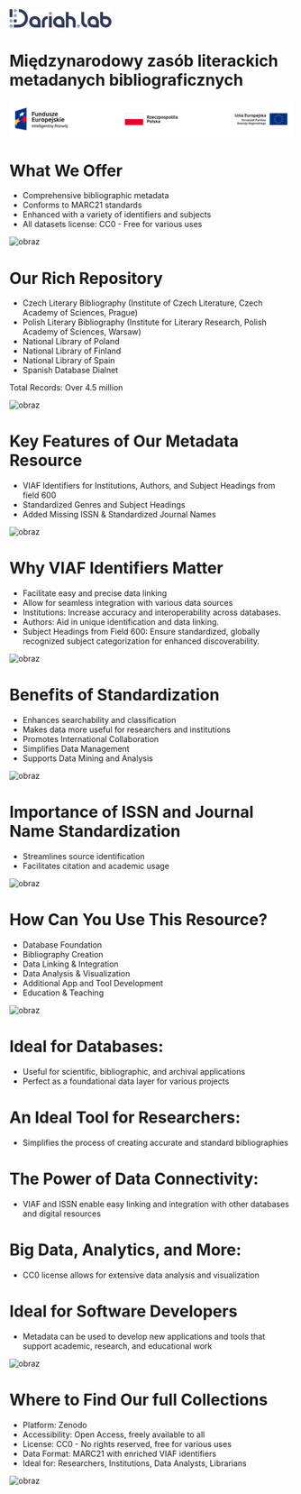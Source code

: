 ![alt text](https://github.com/CHC-Computations/Harmonize/blob/main/logo-1.png?raw=true)
# Międzynarodowy zasób literackich metadanych bibliograficznych

![alt_text](https://github.com/CHC-Computations/Harmonize/blob/main/Zrzut%20ekranu%202022-12-19%20o%2017.48.49.png?raw=true)
# What We Offer

- Comprehensive bibliographic metadata
- Conforms to MARC21 standards
- Enhanced with a variety of identifiers and subjects
- All datasets license: CC0 - Free for various uses

![obraz](https://github.com/CHC-Computations/Powiazane-metadane-Biblioteki-Nauki-i-Biblioteki-Narodowej/assets/94934717/04ca8a64-1274-4a1e-8813-801e56e9520a)

# Our Rich Repository

- Czech Literary Bibliography (Institute of Czech Literature, Czech Academy of Sciences, Prague) 
- Polish Literary Bibliography (Institute for Literary Research, Polish Academy of Sciences, Warsaw)
- National Library of Poland
- National Library of Finland
- National Library of Spain
- Spanish Database Dialnet

Total Records: Over 4.5 million

![obraz](https://github.com/CHC-Computations/Powiazane-metadane-Biblioteki-Nauki-i-Biblioteki-Narodowej/assets/94934717/fa4549e7-fc1e-41b5-afeb-86a28b34fcff)

# Key Features of Our Metadata Resource

- VIAF Identifiers for Institutions, Authors, and Subject Headings from field 600
- Standardized Genres and Subject Headings
- Added Missing ISSN & Standardized Journal Names

![obraz](https://github.com/CHC-Computations/Powiazane-metadane-Biblioteki-Nauki-i-Biblioteki-Narodowej/assets/94934717/843457ca-cee3-488b-82c7-11832cd83474)

# Why VIAF Identifiers Matter

- Facilitate easy and precise data linking
- Allow for seamless integration with various data sources
- Institutions: Increase accuracy and interoperability across databases.
- Authors: Aid in unique identification and data linking.
- Subject Headings from Field 600: Ensure standardized, globally recognized subject categorization for enhanced discoverability.

![obraz](https://github.com/CHC-Computations/Powiazane-metadane-Biblioteki-Nauki-i-Biblioteki-Narodowej/assets/94934717/c1dca5a7-5b37-45d6-964e-6912d0b81a90)

# Benefits of Standardization

- Enhances searchability and classification
- Makes data more useful for researchers and institutions
- Promotes International Collaboration
- Simplifies Data Management
- Supports Data Mining and Analysis

![obraz](https://github.com/CHC-Computations/Powiazane-metadane-Biblioteki-Nauki-i-Biblioteki-Narodowej/assets/94934717/285157f2-d082-4037-ad6e-10ee4f3f5b2a)

# Importance of ISSN and Journal Name Standardization

- Streamlines source identification
- Facilitates citation and academic usage

![obraz](https://github.com/CHC-Computations/Powiazane-metadane-Biblioteki-Nauki-i-Biblioteki-Narodowej/assets/94934717/479ae7b8-b76f-4ed0-a54b-c3aadede06b2)

# How Can You Use This Resource?

- Database Foundation
- Bibliography Creation
- Data Linking & Integration
- Data Analysis & Visualization
- Additional App and Tool Development
- Education & Teaching

![obraz](https://github.com/CHC-Computations/Powiazane-metadane-Biblioteki-Nauki-i-Biblioteki-Narodowej/assets/94934717/f5e3bca0-dea9-4a1e-bc8a-e2cb89d7992f)

# Ideal for Databases:
- Useful for scientific, bibliographic, and archival applications
- Perfect as a foundational data layer for various projects

# An Ideal Tool for Researchers:
- Simplifies the process of creating accurate and standard bibliographies

# The Power of Data Connectivity:
- VIAF and ISSN enable easy linking and integration with other databases and digital resources

# Big Data, Analytics, and More:
- CC0 license allows for extensive data analysis and visualization

# Ideal for Software Developers
- Metadata can be used to develop new applications and tools that support academic, research, and educational work

![obraz](https://github.com/CHC-Computations/Powiazane-metadane-Biblioteki-Nauki-i-Biblioteki-Narodowej/assets/94934717/dbd3bf61-3ed7-4d50-b661-5c33b805ad57)

# Where to Find Our full Collections
- Platform: Zenodo
- Accessibility: Open Access, freely available to all
- License: CC0 - No rights reserved, free for various uses
- Data Format: MARC21 with enriched VIAF identifiers
- Ideal for: Researchers, Institutions, Data Analysts, Librarians

![obraz](https://github.com/CHC-Computations/Miedzynarodowy-zasob-literackich-metadanych-bibliograficznych/assets/94934717/44d8274b-5b84-4d48-b2f7-5abfe77614b1)




